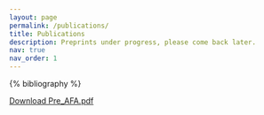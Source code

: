 ```yaml
---
layout: page
permalink: /publications/
title: Publications
description: Preprints under progress, please come back later.
nav: true
nav_order: 1
---
```


<!-- _pages/publications.md -->
<div class="publications">

{% bibliography %}

<p><a href="/assets/pdf/Pre_AFA.pdf">Download Pre_AFA.pdf</a></p>

</div>
